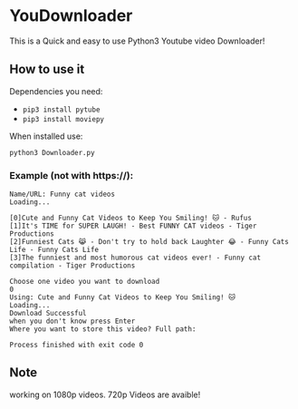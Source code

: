 # YouDownloader

This is a Quick and easy to use Python3 Youtube video Downloader!

## How to use it

Dependencies you need:

- `pip3 install pytube` 
- `pip3 install moviepy`

When installed use:

`python3 Downloader.py`

### Example (not with https://):

```
Name/URL: Funny cat videos
Loading...
 
[0]Cute and Funny Cat Videos to Keep You Smiling! 🐱 - Rufus
[1]It's TIME for SUPER LAUGH! - Best FUNNY CAT videos - Tiger Productions
[2]Funniest Cats 😹 - Don't try to hold back Laughter 😂 - Funny Cats Life - Funny Cats Life
[3]The funniest and most humorous cat videos ever! - Funny cat compilation - Tiger Productions
 
Choose one video you want to download
0
Using: Cute and Funny Cat Videos to Keep You Smiling! 🐱
Loading...
Download Successful
when you don't know press Enter
Where you want to store this video? Full path: 

Process finished with exit code 0

```


## Note
working on 1080p videos.
720p Videos are avaible!
